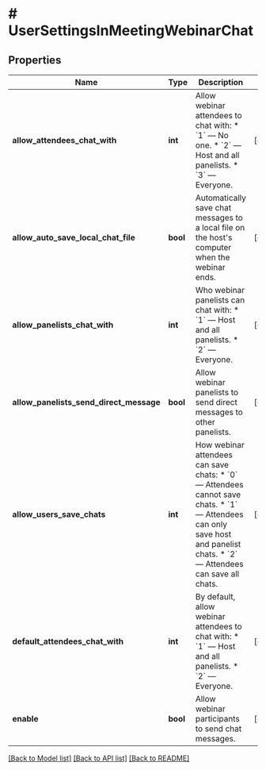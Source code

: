 # # UserSettingsInMeetingWebinarChat

## Properties

Name | Type | Description | Notes
------------ | ------------- | ------------- | -------------
**allow_attendees_chat_with** | **int** | Allow webinar attendees to chat with: * &#x60;1&#x60; — No one. * &#x60;2&#x60; — Host and all panelists. * &#x60;3&#x60; — Everyone. | [optional]
**allow_auto_save_local_chat_file** | **bool** | Automatically save chat messages to a local file on the host&#39;s computer when the webinar ends. | [optional]
**allow_panelists_chat_with** | **int** | Who webinar panelists can chat with:  * &#x60;1&#x60; — Host and all panelists.  * &#x60;2&#x60; — Everyone. | [optional]
**allow_panelists_send_direct_message** | **bool** | Allow webinar panelists to send direct messages to other panelists. | [optional]
**allow_users_save_chats** | **int** | How webinar attendees can save chats:  * &#x60;0&#x60; — Attendees cannot save chats.  * &#x60;1&#x60; — Attendees can only save host and panelist chats.  * &#x60;2&#x60; — Attendees can save all chats. | [optional]
**default_attendees_chat_with** | **int** | By default, allow webinar attendees to chat with: * &#x60;1&#x60; — Host and all panelists. * &#x60;2&#x60; — Everyone. | [optional]
**enable** | **bool** | Allow webinar participants to send chat messages. | [optional]

[[Back to Model list]](../../README.md#models) [[Back to API list]](../../README.md#endpoints) [[Back to README]](../../README.md)
